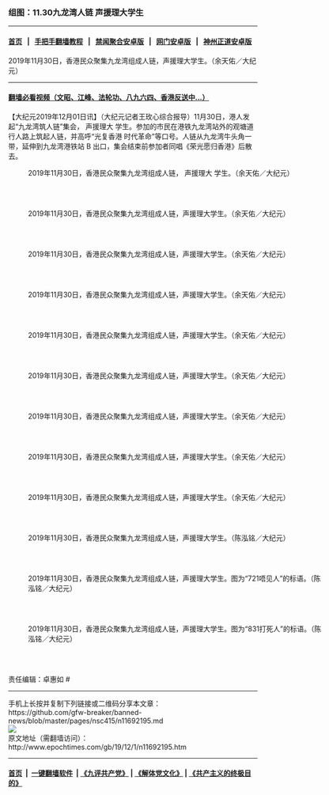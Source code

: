 ### 组图：11.30九龙湾人链 声援理大学生
------------------------

#### [首页](https://github.com/gfw-breaker/banned-news/blob/master/README.md) &nbsp;&nbsp;|&nbsp;&nbsp; [手把手翻墙教程](https://github.com/gfw-breaker/guides/wiki) &nbsp;&nbsp;|&nbsp;&nbsp; [禁闻聚合安卓版](https://github.com/gfw-breaker/bn-android) &nbsp;&nbsp;|&nbsp;&nbsp; [网门安卓版](https://github.com/oGate2/oGate) &nbsp;&nbsp;|&nbsp;&nbsp; [神州正道安卓版](https://github.com/SzzdOgate/update) 



<div><img alt="" class="aligncenter wp-post-image" src="http://i.epochtimes.com/assets/uploads/2019/12/1911301136102188-600x400.jpg"/>
<div class="red16 caption">
 2019年11月30日，香港民众聚集九龙湾组成人链，声援理大学生。（余天佑／大纪元）
</div>
</div><hr/>

#### [翻墙必看视频（文昭、江峰、法轮功、八九六四、香港反送中...）](https://github.com/gfw-breaker/banned-news/blob/master/pages/links.md)

<div><p>
 【大纪元2019年12月01日讯】（大纪元记者王玫心综合报导）11月30日，港人发起“九龙湾筑人链”集会，
 <ok href="http://www.epochtimes.com/gb/tag/%E5%A3%B0%E6%8F%B4%E7%90%86%E5%A4%A7.html">
  声援理大
 </ok>
 学生。参加的市民在港铁九龙湾站外的观塘道行人路上筑起人链，并高呼“光复香港 时代革命”等口号。人链从九龙湾牛头角一带，延伸到九龙湾港铁站 B 出口，集会结束前参加者同唱《荣光愿归香港》后散去。
</p>
<p>
 <center>
 </center>
 <center>
 </center>
</p>
<figure class="wp-caption aligncenter" id="attachment_11692250" style="width: 600px">
 <ok href="http://i.epochtimes.com/assets/uploads/2019/12/1911301135592188.jpg">
  <img alt="" class="size-large wp-image-11692250" src="http://i.epochtimes.com/assets/uploads/2019/12/1911301135592188-600x399.jpg" title=""/>
 </ok>
 <br/><figcaption class="wp-caption-text">
  2019年11月30日，香港民众聚集九龙湾组成人链，
  <ok href="http://www.epochtimes.com/gb/tag/%E5%A3%B0%E6%8F%B4%E7%90%86%E5%A4%A7.html">
   声援理大
  </ok>
  学生。（余天佑／大纪元）
 </figcaption><br/>
</figure><br/>
<figure class="wp-caption aligncenter" id="attachment_11692251" style="width: 600px">
 <ok href="http://i.epochtimes.com/assets/uploads/2019/12/1911301135462188.jpg">
  <img alt="" class="size-large wp-image-11692251" src="http://i.epochtimes.com/assets/uploads/2019/12/1911301135462188-600x399.jpg" title=""/>
 </ok>
 <br/><figcaption class="wp-caption-text">
  2019年11月30日，香港民众聚集九龙湾组成人链，声援理大学生。（余天佑／大纪元）
 </figcaption><br/>
</figure><br/>
<figure class="wp-caption aligncenter" id="attachment_11692254" style="width: 600px">
 <ok href="http://i.epochtimes.com/assets/uploads/2019/12/1911301135392188.jpg">
  <img alt="" class="size-large wp-image-11692254" src="http://i.epochtimes.com/assets/uploads/2019/12/1911301135392188-600x399.jpg" title=""/>
 </ok>
 <br/><figcaption class="wp-caption-text">
  2019年11月30日，香港民众聚集九龙湾组成人链，声援理大学生。（余天佑／大纪元）
 </figcaption><br/>
</figure><br/>
<figure class="wp-caption aligncenter" id="attachment_11692257" style="width: 600px">
 <ok href="http://i.epochtimes.com/assets/uploads/2019/12/1911301136062188.jpg">
  <img alt="" class="size-large wp-image-11692257" src="http://i.epochtimes.com/assets/uploads/2019/12/1911301136062188-600x399.jpg" title=""/>
 </ok>
 <br/><figcaption class="wp-caption-text">
  2019年11月30日，香港民众聚集九龙湾组成人链，声援理大学生。（余天佑／大纪元）
 </figcaption><br/>
</figure><br/>
<figure class="wp-caption aligncenter" id="attachment_11692258" style="width: 600px">
 <ok href="http://i.epochtimes.com/assets/uploads/2019/12/1911301136032188.jpg">
  <img alt="" class="size-large wp-image-11692258" src="http://i.epochtimes.com/assets/uploads/2019/12/1911301136032188-600x399.jpg" title=""/>
 </ok>
 <br/><figcaption class="wp-caption-text">
  2019年11月30日，香港民众聚集九龙湾组成人链，声援理大学生。（余天佑／大纪元）
 </figcaption><br/>
</figure><br/>
<figure class="wp-caption aligncenter" id="attachment_11692260" style="width: 600px">
 <ok href="http://i.epochtimes.com/assets/uploads/2019/12/1911301136132188.jpg">
  <img alt="" class="size-large wp-image-11692260" src="http://i.epochtimes.com/assets/uploads/2019/12/1911301136132188-600x399.jpg" title=""/>
 </ok>
 <br/><figcaption class="wp-caption-text">
  2019年11月30日，香港民众聚集九龙湾组成人链，声援理大学生。（余天佑／大纪元）
 </figcaption><br/>
</figure><br/>
<figure class="wp-caption aligncenter" id="attachment_11692261" style="width: 600px">
 <ok href="http://i.epochtimes.com/assets/uploads/2019/12/1911301135562188.jpg">
  <img alt="" class="size-large wp-image-11692261" src="http://i.epochtimes.com/assets/uploads/2019/12/1911301135562188-600x399.jpg" title=""/>
 </ok>
 <br/><figcaption class="wp-caption-text">
  2019年11月30日，香港民众聚集九龙湾组成人链，声援理大学生。（余天佑／大纪元）
 </figcaption><br/>
</figure><br/>
<figure class="wp-caption aligncenter" id="attachment_11692263" style="width: 600px">
 <ok href="http://i.epochtimes.com/assets/uploads/2019/12/1911301135522188.jpg">
  <img alt="" class="size-large wp-image-11692263" src="http://i.epochtimes.com/assets/uploads/2019/12/1911301135522188-600x399.jpg" title=""/>
 </ok>
 <br/><figcaption class="wp-caption-text">
  2019年11月30日，香港民众聚集九龙湾组成人链，声援理大学生。（余天佑／大纪元）
 </figcaption><br/>
</figure><br/>
<figure class="wp-caption aligncenter" id="attachment_11692264" style="width: 600px">
 <ok href="http://i.epochtimes.com/assets/uploads/2019/12/1911301135492188.jpg">
  <img alt="" class="size-large wp-image-11692264" src="http://i.epochtimes.com/assets/uploads/2019/12/1911301135492188-600x399.jpg" title=""/>
 </ok>
 <br/><figcaption class="wp-caption-text">
  2019年11月30日，香港民众聚集九龙湾组成人链，声援理大学生。（余天佑／大纪元）
 </figcaption><br/>
</figure><br/>
<figure class="wp-caption aligncenter" id="attachment_11692269" style="width: 600px">
 <ok href="http://i.epochtimes.com/assets/uploads/2019/12/1911301022512478.jpg">
  <img alt="" class="size-large wp-image-11692269" src="http://i.epochtimes.com/assets/uploads/2019/12/1911301022512478-600x450.jpg" title=""/>
 </ok>
 <br/><figcaption class="wp-caption-text">
  2019年11月30日，香港民众聚集九龙湾组成人链，声援理大学生。（陈泓铭／大纪元）
 </figcaption><br/>
</figure><br/>
<figure class="wp-caption aligncenter" id="attachment_11692270" style="width: 600px">
 <ok href="http://i.epochtimes.com/assets/uploads/2019/12/1911301022482478.jpg">
  <img alt="" class="size-large wp-image-11692270" src="http://i.epochtimes.com/assets/uploads/2019/12/1911301022482478-600x450.jpg" title=""/>
 </ok>
 <br/><figcaption class="wp-caption-text">
  2019年11月30日，香港民众聚集九龙湾组成人链，声援理大学生。图为“721唔见人”的标语。（陈泓铭／大纪元）
 </figcaption><br/>
</figure><br/>
<figure class="wp-caption aligncenter" id="attachment_11692271" style="width: 600px">
 <ok href="http://i.epochtimes.com/assets/uploads/2019/12/1911301022452478.jpg">
  <img alt="" class="size-large wp-image-11692271" src="http://i.epochtimes.com/assets/uploads/2019/12/1911301022452478-600x450.jpg" title=""/>
 </ok>
 <br/><figcaption class="wp-caption-text">
  2019年11月30日，香港民众聚集九龙湾组成人链，声援理大学生。图为“831打死人”的标语。（陈泓铭／大纪元）
 </figcaption><br/>
</figure><br/>
<p>
 责任编辑：卓惠如 #
</p>
</div>
<hr/>
手机上长按并复制下列链接或二维码分享本文章：<br/>
https://github.com/gfw-breaker/banned-news/blob/master/pages/nsc415/n11692195.md <br/>
<a href='https://github.com/gfw-breaker/banned-news/blob/master/pages/nsc415/n11692195.md'><img src='https://github.com/gfw-breaker/banned-news/blob/master/pages/nsc415/n11692195.md.png'/></a> <br/>
原文地址（需翻墙访问）：http://www.epochtimes.com/gb/19/12/1/n11692195.htm


------------------------
#### [首页](https://github.com/gfw-breaker/banned-news/blob/master/README.md) &nbsp;|&nbsp; [一键翻墙软件](https://github.com/gfw-breaker/nogfw/blob/master/README.md) &nbsp;| [《九评共产党》](https://github.com/gfw-breaker/9ping.md/blob/master/README.md#九评之一评共产党是什么) | [《解体党文化》](https://github.com/gfw-breaker/jtdwh.md/blob/master/README.md) | [《共产主义的终极目的》](https://github.com/gfw-breaker/gczydzjmd.md/blob/master/README.md)


<img src='http://gfw-breaker.win/banned-news/pages/nsc415/n11692195.md' width='0px' height='0px'/>